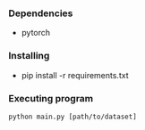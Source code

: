 ### Dependencies
* pytorch

### Installing
* pip install -r requirements.txt

### Executing program
```
python main.py [path/to/dataset]
```
